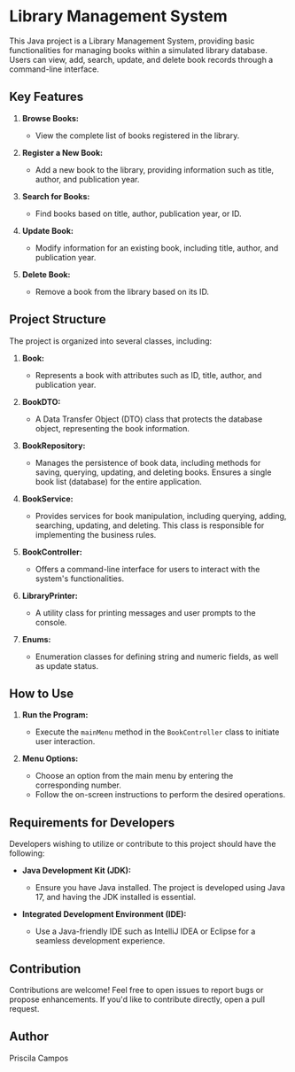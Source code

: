 # Library Management System

This Java project is a Library Management System, providing basic functionalities for managing books within a simulated library database. Users can view, add, search, update, and delete book records through a command-line interface.

## Key Features

1. **Browse Books:**
    - View the complete list of books registered in the library.

2. **Register a New Book:**
    - Add a new book to the library, providing information such as title, author, and publication year.

3. **Search for Books:**
    - Find books based on title, author, publication year, or ID.

4. **Update Book:**
    - Modify information for an existing book, including title, author, and publication year.

5. **Delete Book:**
    - Remove a book from the library based on its ID.

## Project Structure

The project is organized into several classes, including:

1. **Book:**
    - Represents a book with attributes such as ID, title, author, and publication year.

2. **BookDTO:**
    - A Data Transfer Object (DTO) class that protects the database object, representing the book information.

3. **BookRepository:**
    - Manages the persistence of book data, including methods for saving, querying, updating, and deleting books. Ensures a single book list (database) for the entire application.
4. **BookService:**
    - Provides services for book manipulation, including querying, adding, searching, updating, and deleting. This class is responsible for implementing the business rules.

5. **BookController:**
    - Offers a command-line interface for users to interact with the system's functionalities.

6. **LibraryPrinter:**
    - A utility class for printing messages and user prompts to the console.

7. **Enums:**
    - Enumeration classes for defining string and numeric fields, as well as update status.

## How to Use

1. **Run the Program:**
    - Execute the `mainMenu` method in the `BookController` class to initiate user interaction.

2. **Menu Options:**
    - Choose an option from the main menu by entering the corresponding number.
    - Follow the on-screen instructions to perform the desired operations.

## Requirements for Developers

Developers wishing to utilize or contribute to this project should have the following:

- **Java Development Kit (JDK):**
    - Ensure you have Java installed. The project is developed using Java 17, and having the JDK installed is essential.

- **Integrated Development Environment (IDE):**
    - Use a Java-friendly IDE such as IntelliJ IDEA or Eclipse for a seamless development experience.

## Contribution

Contributions are welcome! Feel free to open issues to report bugs or propose enhancements. If you'd like to contribute directly, open a pull request.

## Author

Priscila Campos

